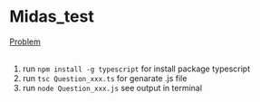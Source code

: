 # Midas_test

[Problem](https://drive.google.com/file/d/1bUMr8grcRN5_KNMYQsoBtya0X-Hg_e-6/view?fbclid=IwAR0tiJeVEgHvQNT2FiVuOuidqk9BQhKrjksD7snoKCecpW5NbPB7Z7cp3hY)<br/><br/>
1. run `npm install -g typescript` for install package typescript<br/>
2. run `tsc Question_xxx.ts` for genarate .js file<br/>
3. run `node Question_xxx.js` see output in terminal<br/>
